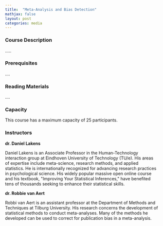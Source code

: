 ```yaml
---
title:  "Meta-Analysis and Bias Detection"
mathjax: false
layout: post
categories: media
---
```


### Course Description

.....

### Prerequisites 

....

### Reading Materials

....

### Capacity

This course has a maximum capacity of 25 participants.

### Instructors

**dr. Daniel Lakens**

Daniel Lakens is an Associate Professor in the Human-Technology interaction group at Eindhoven University of Technology (TU/e). His areas of expertise include meta-science, research methods, and applied statistics. He is internationally recognized for advancing research practices in psychological science. His widely popular massive open online course and his textbook, "Improving Your Statistical Inferences," have benefited tens of thousands seeking to enhance their statistical skills.


**dr. Robbie van Aert**

Robbi van Aert is an assistant professor at the Department of Methods and Techniques at Tilburg University. His research concerns the development of statistical methods to conduct meta-analyses. Many of the methods he developed can be used to correct for publication bias in a meta-analysis. 
